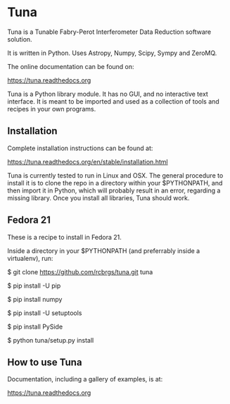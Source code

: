 Tuna
====

Tuna is a Tunable Fabry-Perot Interferometer Data Reduction software solution.

It is written in Python. Uses Astropy, Numpy, Scipy, Sympy and ZeroMQ.

The online documentation can be found on:

https://tuna.readthedocs.org

Tuna is a Python library module. It has no GUI, and no interactive text interface. It is meant to be imported and used as a collection of tools and recipes in your own programs.

Installation
------------

Complete installation instructions can be found at:

https://tuna.readthedocs.org/en/stable/installation.html

Tuna is currently tested to run in Linux and OSX. The general procedure to install it is to clone the repo in a directory within your $PYTHONPATH, and then import it in Python, which will probably result in an error, regarding a missing library. Once you install all libraries, Tuna should work.

Fedora 21
---------

These is a recipe to install in Fedora 21.

Inside a directory in your $PYTHONPATH (and preferrably inside a virtualenv), run:

$ git clone https://github.com/rcbrgs/tuna.git tuna

$ pip install -U pip

$ pip install numpy

$ pip install -U setuptools

$ pip install PySide

$ python tuna/setup.py install

How to use Tuna
---------------

Documentation, including a gallery of examples, is at:

https://tuna.readthedocs.org
